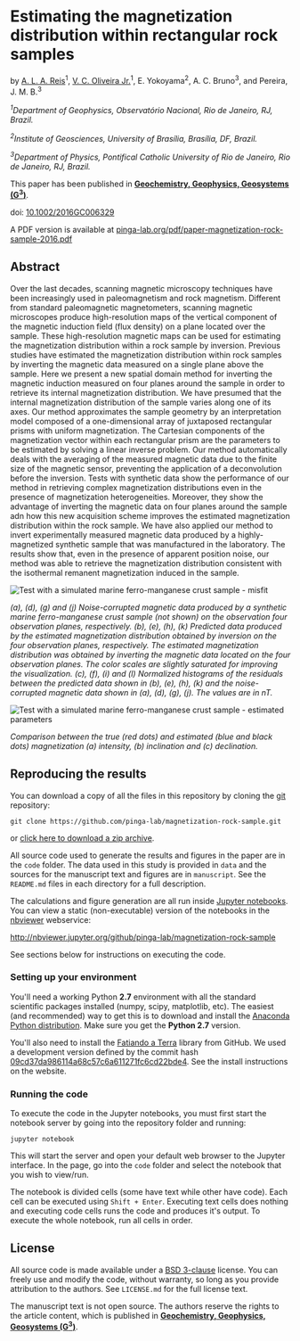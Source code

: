 # Estimating the magnetization distribution within rectangular rock samples

by 
[A. L. A. Reis](http://www.pinga-lab.org/people/andre.html)<sup>1</sup>, 
[V. C. Oliveira Jr.](http://www.pinga-lab.org/people/oliveira-jr.html)<sup>1</sup>, 
E. Yokoyama<sup>2</sup>, 
A. C. Bruno<sup>3</sup>, 
and Pereira, J. M. B.<sup>3</sup>

*<sup>1</sup>Department of Geophysics, Observatório Nacional, Rio de Janeiro, RJ, Brazil.*

*<sup>2</sup>Institute of Geosciences, University of Brasília, Brasília, DF, Brazil.*

*<sup>3</sup>Department of Physics, Pontifical Catholic University of Rio de Janeiro, Rio
de Janeiro, RJ, Brazil.*

This paper has been published in 
[**Geochemistry, Geophysics, Geosystems (G<sup>3</sup>)**](http://agupubs.onlinelibrary.wiley.com/hub/journal/10.1002/(ISSN)1525-2027).

doi: [10.1002/2016GC006329](http://onlinelibrary.wiley.com/doi/10.1002/2016GC006329/abstract)

A PDF version is available at [pinga-lab.org/pdf/paper-magnetization-rock-sample-2016.pdf](http://www.pinga-lab.org/pdf/paper-magnetization-rock-sample-2016.pdf)

## Abstract

Over the last decades, scanning magnetic microscopy techniques have 
been increasingly used in paleomagnetism and rock magnetism. 
Different from standard paleomagnetic magnetometers, scanning 
magnetic microscopes produce high-resolution maps of the vertical 
component of the magnetic induction field (flux density) 
on a plane located over the sample. 
These high-resolution magnetic maps can be used for estimating the 
magnetization distribution within a rock sample by inversion.
Previous studies have estimated the magnetization distribution 
within rock samples by inverting the magnetic data measured on a 
single plane above the sample. Here we present a new spatial domain
method for inverting the magnetic induction measured on four 
planes around the sample in order to retrieve its internal 
magnetization distribution. We have presumed that the internal 
magnetization distribution of the sample varies along one of
its axes. Our method approximates the sample geometry
by an interpretation model composed of a one-dimensional 
array of juxtaposed rectangular prisms with uniform magnetization. 
The Cartesian components of the magnetization vector 
within each rectangular prism 
are the parameters to be estimated by solving a linear inverse problem. 
Our method automatically deals with the averaging of 
the measured magnetic data due to the finite size of the magnetic sensor,
preventing the application of a deconvolution before the inversion.
Tests with synthetic data show the performance of our method in 
retrieving complex magnetization distributions even in 
the presence of magnetization heterogeneities. 
Moreover, they show the advantage of inverting the magnetic data on
four planes around the sample adn how this new acquisition scheme
improves the estimated magnetization distribution within the rock
sample.
We have also applied our method to invert experimentally measured 
magnetic data produced by a highly-magnetized synthetic sample 
that was manufactured in the laboratory.
The results show that, even in the presence of apparent position
noise, our method was able to retrieve the magnetization distribution
consistent with the isothermal remanent magnetization
induced in the sample.

![Test with a simulated marine ferro-manganese crust sample - misfit](manuscript/Figs/Fig11_LQ.png)

*(a), (d), (g) and (j) Noise-corrupted
magnetic data produced by a synthetic 
marine ferro-manganese crust
sample (not shown) on the
observation four observation planes, respectively.
(b), (e), (h), (k) Predicted data produced by the estimated
magnetization distribution obtained by inversion on the
four observation planes, respectively.
The estimated magnetization distribution was obtained by
inverting the magnetic data located on the four observation
planes.
The color scales are slightly saturated for improving the visualization.
(c), (f), (i) and (l) Normalized histograms of the residuals between the
predicted data shown in (b), (e), (h), (k) and the 
noise-corrupted magnetic data shown in (a), (d), (g), (j). 
The values are in nT.*

![Test with a simulated marine ferro-manganese crust sample - estimated parameters](manuscript/Figs/Fig12_LQ.png)

*Comparison between the true (red dots)
and estimated (blue and black dots) magnetization (a) intensity, 
(b) inclination and (c) declination.*


## Reproducing the results

You can download a copy of all the files in this repository by cloning the
[git](https://git-scm.com/) repository:

    git clone https://github.com/pinga-lab/magnetization-rock-sample.git

or [click here to download a zip archive](https://github.com/pinga-lab/magnetization-rock-sample/archive/master.zip).

All source code used to generate the results and figures in the paper are in
the `code` folder.
The data used in this study is provided in `data` and the sources for the
manuscript text and figures are in `manuscript`.
See the `README.md` files in each directory for a full description.

The calculations and figure generation are all run inside
[Jupyter notebooks](http://jupyter.org/).
You can view a static (non-executable) version of the notebooks in the
[nbviewer](http://nbviewer.jupyter.org/) webservice:

http://nbviewer.jupyter.org/github/pinga-lab/magnetization-rock-sample

See sections below for instructions on executing the code.

### Setting up your environment

You'll need a working Python **2.7** environment with all the standard
scientific packages installed (numpy, scipy, matplotlib, etc).  The easiest
(and recommended) way to get this is to download and install the
[Anaconda Python distribution](http://continuum.io/downloads#all).
Make sure you get the **Python 2.7** version.

You'll also need to install the [Fatiando a Terra](http://www.fatiando.org/) library
from GitHub.
We used a development version defined by the
commit hash [09cd37da986114a68c57c6a611271fc6cd22bde4](https://github.com/fatiando/fatiando/tree/09cd37da986114a68c57c6a611271fc6cd22bde4).
See the install instructions on the website.

### Running the code

To execute the code in the Jupyter notebooks, you must first start the
notebook server by going into the repository folder and running:

    jupyter notebook

This will start the server and open your default web browser to the Jupyter
interface. In the page, go into the `code` folder and select the
notebook that you wish to view/run.

The notebook is divided cells (some have text while other have code).
Each cell can be executed using `Shift + Enter`.
Executing text cells does nothing and executing code cells runs the code
and produces it's output.
To execute the whole notebook, run all cells in order.

## License

All source code is made available under a [BSD 3-clause](http://choosealicense.com/licenses/bsd-3-clause/) 
license.  You can freely
use and modify the code, without warranty, so long as you provide attribution
to the authors.  See `LICENSE.md` for the full license text.

The manuscript text is not open source. The authors reserve the rights to the
article content, which is published in
[**Geochemistry, Geophysics, Geosystems (G<sup>3</sup>)**](https://doi.org/10.1002/2016GC006329).
